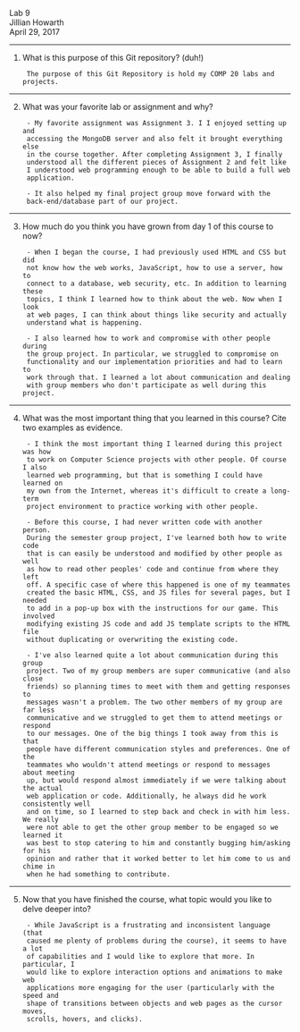 Lab 9  
Jillian Howarth  
April 29, 2017  

-------------------------------------------------------------------------------
1. What is this purpose of this Git repository? (duh!)

		The purpose of this Git Repository is hold my COMP 20 labs and projects.

-------------------------------------------------------------------------------
2. What was your favorite lab or assignment and why?

		- My favorite assignment was Assignment 3. I I enjoyed setting up and 
		accessing the MongoDB server and also felt it brought everything else 
		in the course together. After completing Assignment 3, I finally 
		understood all the different pieces of Assignment 2 and felt like 
		I understood web programming enough to be able to build a full web 
		application. 
		
		- It also helped my final project group move forward with the 
		back-end/database part of our project.

-------------------------------------------------------------------------------
3. How much do you think you have grown from day 1 of this course to now?

		- When I began the course, I had previously used HTML and CSS but did 
		not know how the web works, JavaScript, how to use a server, how to 
		connect to a database, web security, etc. In addition to learning these 
		topics, I think I learned how to think about the web. Now when I look 
		at web pages, I can think about things like security and actually 
		understand what is happening.

		- I also learned how to work and compromise with other people during 
		the group project. In particular, we struggled to compromise on 
		functionality and our implementation priorities and had to learn to 
		work through that. I learned a lot about communication and dealing 
		with group members who don't participate as well during this project.

-------------------------------------------------------------------------------
4. What was the most important thing that you learned in this course? 
Cite two examples as evidence.

		- I think the most important thing I learned during this project was how 
		to work on Computer Science projects with other people. Of course I also 
		learned web programming, but that is something I could have learned on 
		my own from the Internet, whereas it's difficult to create a long-term 
		project environment to practice working with other people. 

		- Before this course, I had never written code with another person. 
		During the semester group project, I've learned both how to write code 
		that is can easily be understood and modified by other people as well 
		as how to read other peoples' code and continue from where they left 
		off. A specific case of where this happened is one of my teammates 
		created the basic HTML, CSS, and JS files for several pages, but I needed 
		to add in a pop-up box with the instructions for our game. This involved 
		modifying existing JS code and add JS template scripts to the HTML file 
		without duplicating or overwriting the existing code. 

		- I've also learned quite a lot about communication during this group 
		project. Two of my group members are super communicative (and also close 
		friends) so planning times to meet with them and getting responses to 
		messages wasn't a problem. The two other members of my group are far less 
		communicative and we struggled to get them to attend meetings or respond 
		to our messages. One of the big things I took away from this is that 
		people have different communication styles and preferences. One of the 
		teammates who wouldn't attend meetings or respond to messages about meeting 
		up, but would respond almost immediately if we were talking about the actual 
		web application or code. Additionally, he always did he work consistently well 
		and on time, so I learned to step back and check in with him less. We really 
		were not able to get the other group member to be engaged so we learned it 
		was best to stop catering to him and constantly bugging him/asking for his 
		opinion and rather that it worked better to let him come to us and chime in 
		when he had something to contribute. 

-------------------------------------------------------------------------------
5. Now that you have finished the course, what topic would you like to 
delve deeper into?

		- While JavaScript is a frustrating and inconsistent language (that 
		caused me plenty of problems during the course), it seems to have a lot 
		of capabilities and I would like to explore that more. In particular, I 
		would like to explore interaction options and animations to make web 
		applications more engaging for the user (particularly with the speed and 
		shape of transitions between objects and web pages as the cursor moves, 
		scrolls, hovers, and clicks).
